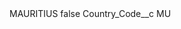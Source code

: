 <?xml version="1.0" encoding="UTF-8"?>
<CustomMetadata xmlns="http://soap.sforce.com/2006/04/metadata" xmlns:xsi="http://www.w3.org/2001/XMLSchema-instance" xmlns:xsd="http://www.w3.org/2001/XMLSchema">
    <label>MAURITIUS</label>
    <protected>false</protected>
    <values>
        <field>Country_Code__c</field>
        <value xsi:type="xsd:string">MU</value>
    </values>
</CustomMetadata>

